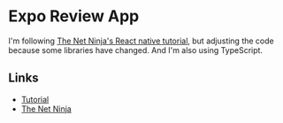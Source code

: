 # Expo Review App

I'm following [The Net Ninja's React native tutorial](https://www.youtube.com/playlist?list=PL4cUxeGkcC9ixPU-QkScoRBVxtPPzVjrQ), but adjusting the code because some libraries have changed. And I'm also using TypeScript.

## Links

- [Tutorial](https://www.youtube.com/playlist?list=PL4cUxeGkcC9ixPU-QkScoRBVxtPPzVjrQ)
- [The Net Ninja](https://www.youtube.com/@NetNinja)
